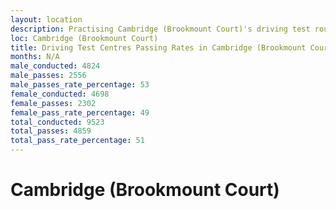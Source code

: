 ```yaml
---
layout: location
description: Practising Cambridge (Brookmount Court)'s driving test routes will help you become more confident in your gear-changing abilities.
loc: Cambridge (Brookmount Court)
title: Driving Test Centres Passing Rates in Cambridge (Brookmount Court)
months: N/A
male_conducted: 4824
male_passes: 2556
male_passes_rate_percentage: 53
female_conducted: 4698
female_passes: 2302
female_pass_rate_percentage: 49
total_conducted: 9523
total_passes: 4859
total_pass_rate_percentage: 51
---
```


# Cambridge (Brookmount Court)
